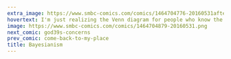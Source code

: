 ```yaml
---
extra_image: https://www.smbc-comics.com/comics/1464704776-20160531after.png
hovertext: I'm just realizing the Venn diagram for people who know the reference and people who like the joke is a null set.
image: https://www.smbc-comics.com/comics/1464704879-20160531.png
next_comic: god39s-concerns
prev_comic: come-back-to-my-place
title: Bayesianism
---
```


